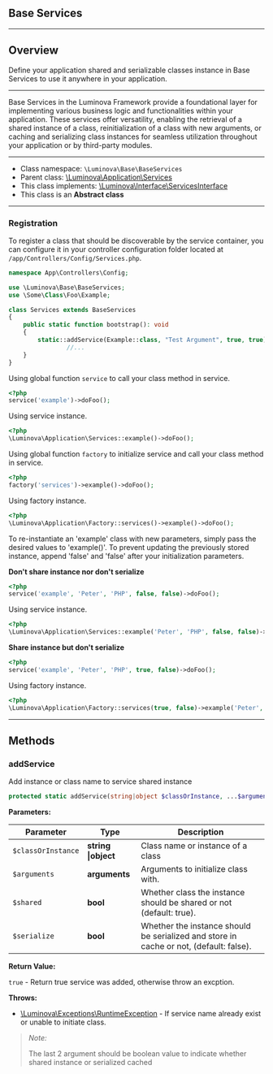## Base Services

***

## Overview

Define your application shared and serializable classes instance in Base Services to use it anywhere in your application.

***

Base Services in the Luminova Framework provide a foundational layer for implementing various business logic and functionalities within your application. These services offer versatility, enabling the retrieval of a shared instance of a class, reinitialization of a class with new arguments, or caching and serializing class instances for seamless utilization throughout your application or by third-party modules.

***

* Class namespace: `\Luminova\Base\BaseServices`
* Parent class: [\Luminova\Application\Services](/application/services.md)
* This class implements:
[\Luminova\Interface\ServicesInterface](#interface/services-interface)
* This class is an **Abstract class**

***

### Registration

To register a class that should be discoverable by the service container, you can configure it in your controller configuration folder located at `/app/Controllers/Config/Services.php`.

```php 
namespace App\Controllers\Config;

use \Luminova\Base\BaseServices;
use \Some\Class\Foo\Example;

class Services extends BaseServices
{
    public static function bootstrap(): void
    {
        static::addService(Example::class, "Test Argument", true, true);
				//...
    }
}
```

Using global function `service` to call your class method in service.

```php 
<?php 
service('example')->doFoo();
```

Using service instance.

```php 
<?php 
\Luminova\Application\Services::example()->doFoo();
```

Using global function `factory` to initialize service and call your class method in service.

```php 
<?php 
factory('services')->example()->doFoo();
```

Using factory instance.

```php 
<?php 
\Luminova\Application\Factory::services()->example()->doFoo();
```

To re-instantiate an 'example' class with new parameters, simply pass the desired values to 'example()'. To prevent updating the previously stored instance, append 'false' and 'false' after your initialization parameters.

**Don't share instance nor don't serialize**
```php 
<?php 
service('example', 'Peter', 'PHP', false, false)->doFoo();
```

Using service instance.

```php 
<?php 
\Luminova\Application\Services::example('Peter', 'PHP', false, false)->doFoo();
```

**Share instance but don't serialize**
```php 
<?php 
service('example', 'Peter', 'PHP', true, false)->doFoo();
```

Using factory instance.

```php 
<?php 
\Luminova\Application\Factory::services(true, false)->example('Peter', 'PHP')->doFoo();
```

***

## Methods

### addService

Add instance or class name to service shared instance

```php
protected static addService(string|object $classOrInstance, ...$arguments): true
```

**Parameters:**

| Parameter | Type | Description |
|-----------|------|-------------|
| `$classOrInstance` | **string &#124;object** | Class name or instance of a class |
| `$arguments` | **arguments** | Arguments to initialize class with. |
| `$shared` | **bool** | Whether class the instance should be shared or not (default: true). |
| `$serialize` | **bool** | Whether the instance should be serialized and store in cache or not, (default: false). |

**Return Value:**

`true` - Return true service was added, otherwise throw an excption.

**Throws:**

- [\Luminova\Exceptions\RuntimeException](/exceptions/classes#RuntimeException) - If service name already exist or unable to initiate class.

> *Note:*
> 
> The last 2 argument should be boolean value to indicate whether shared instance or serialized cached